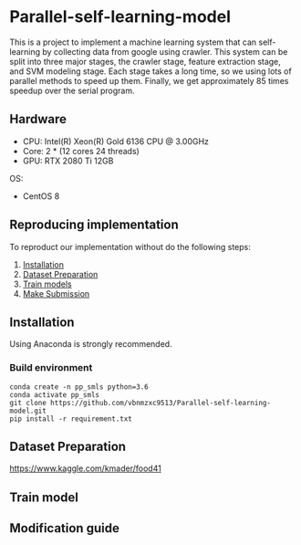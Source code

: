 # Parallel-self-learning-model

This is a project to implement a machine learning system that can self-learning by collecting data from google using crawler. This system can be split into three major stages, the crawler stage, feature extraction stage, and SVM modeling stage. Each stage takes a long time, so we using lots of parallel methods to speed up them. Finally, we get approximately 85 times speedup over the serial program.


## Hardware
* CPU: Intel(R) Xeon(R) Gold 6136 CPU @ 3.00GHz 
* Core: 2 * (12 cores 24 threads)
* GPU: RTX 2080 Ti 12GB

OS: 
* CentOS 8

## Reproducing implementation
To reproduct our implementation without do the following steps:
1. [Installation](#installation)
2. [Dataset Preparation](#dataset-preparation)
3. [Train models](#train-models)
4. [Make Submission](#make-submission)


## Installation
Using Anaconda is strongly recommended.

### Build environment
```
conda create -n pp_smls python=3.6
conda activate pp_smls
git clone https://github.com/vbnmzxc9513/Parallel-self-learning-model.git
pip install -r requirement.txt
```

## Dataset Preparation  
https://www.kaggle.com/kmader/food41

## Train model

## Modification guide
